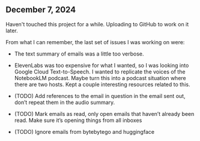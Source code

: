 ## December 7, 2024
Haven't touched this project for a while. Uploading to GitHub to work on it later.

From what I can remember, the last set of issues I was working on were:
- The text summary of emails was a little too verbose. 
- ElevenLabs was too expensive for what I wanted, so I was looking into Google Cloud Text-to-Speech. I wanted to replicate the voices of the NotebookLM podcast. Maybe turn this into a podcast situation where there are two hosts. Kept a couple interesting resources related to this. 

- (TODO) Add references to the email in question in the email sent out, don’t repeat them in the audio summary. 
- (TODO) Mark emails as read, only open emails that haven’t already been read. Make sure it’s opening things from all inboxes 
- (TODO) Ignore emails from bytebytego and huggingface

